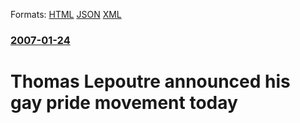 
Formats: [HTML](/news/2007/01/24/thomas-lepoutre-announced-his-gay-pride-movement-today.html)  [JSON](/news/2007/01/24/thomas-lepoutre-announced-his-gay-pride-movement-today.json)  [XML](/news/2007/01/24/thomas-lepoutre-announced-his-gay-pride-movement-today.xml)  

### [2007-01-24](/news/2007/01/24/index.md)

##### 
#  Thomas Lepoutre announced his gay pride movement today



